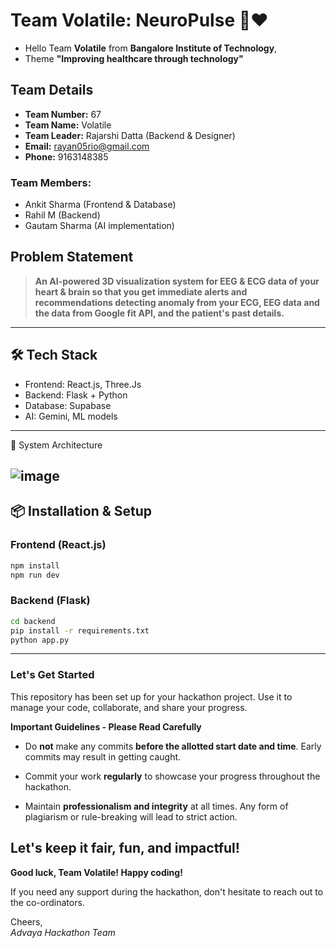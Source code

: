 # Team Volatile: NeuroPulse 🧠❤️

- Hello Team **Volatile** from **Bangalore Institute of Technology**,
- Theme **"Improving healthcare through technology"** 

## Team Details

- **Team Number:** 67  
- **Team Name:** Volatile
- **Team Leader:** Rajarshi Datta (Backend & Designer)
- **Email:** rayan05rio@gmail.com  
- **Phone:** 9163148385  

### Team Members:
- Ankit Sharma (Frontend & Database)
- Rahil M      (Backend)
- Gautam Sharma (AI implementation)  

## Problem Statement

> **An AI-powered 3D visualization system for EEG & ECG data of your heart & brain so that you get immediate alerts and recommendations detecting anomaly from your ECG, EEG data and the data from Google fit API, and the patient's past details.**

---
## 🛠 Tech Stack
- Frontend: React.js, Three.Js
- Backend: Flask + Python
- Database: Supabase
- AI: Gemini, ML models
-------------

🧩 System Architecture

![image](https://github.com/user-attachments/assets/a4f0b3da-7cd8-475c-a910-bbaed79c64de)
------------

## 📦 Installation & Setup

### Frontend (React.js)

```bash
npm install
npm run dev
```

### Backend (Flask)

```bash
cd backend
pip install -r requirements.txt
python app.py
```

---

### Let's Get Started 

This repository has been set up for your hackathon project. Use it to manage your code, collaborate, and share your progress.

**Important Guidelines - Please Read Carefully**

- Do **not** make any commits **before the allotted start date and time**. Early commits may result in getting caught.
- Commit your work **regularly** to showcase your progress throughout the hackathon.

- Maintain **professionalism and integrity** at all times. Any form of plagiarism or rule-breaking will lead to strict action.

Let's keep it fair, fun, and impactful! 
---

**Good luck, Team Volatile! Happy coding!**

If you need any support during the hackathon, don't hesitate to reach out to the co-ordinators.

Cheers,  
_Advaya Hackathon Team_
